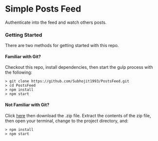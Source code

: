 # Simple Posts Feed

Authenticate into the feed and watch others posts.

### Getting Started

There are two methods for getting started with this repo.

#### Familiar with Git?
Checkout this repo, install dependencies, then start the gulp process with the following:

```
> git clone https://github.com/Subhojit1993/PostsFeed.git
> cd PostsFeed
> npm install
> npm start
```

#### Not Familiar with Git?
Click [here](https://github.com/Subhojit1993/PostsFeed) then download the .zip file.  Extract the contents of the zip file, then open your terminal, change to the project directory, and:

```
> npm install
> npm start
```
